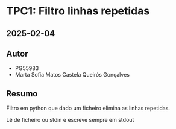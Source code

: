 # TPC1: Filtro linhas repetidas

## 2025-02-04

## Autor

- PG55983
- Marta Sofia Matos Castela Queirós Gonçalves

## Resumo

Filtro em python que dado um ficheiro elimina as linhas repetidas.

Lê de ficheiro ou stdin e escreve sempre em stdout